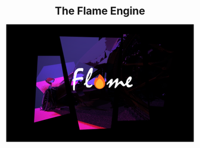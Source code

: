 <h1 style="text-align: center;">The Flame Engine</h1>

<p align="center">
    <img src="Assets/Flame.png" />
</p>
